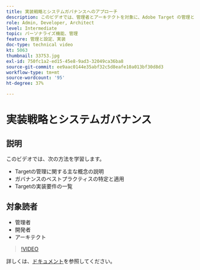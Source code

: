 ```yaml
---
title: 実装戦略とシステムガバナンスへのアプローチ
description: このビデオでは、管理者とアーキテクトを対象に、Adobe Target の管理と実装における重要な概念について説明します。 このビデオでは、ガバナンスのベストプラクティスを特定して適用する方法を説明すると共に、Target の実装要件を示します。
role: Admin, Developer, Architect
level: Intermediate
topic: パーソナライズ機能、管理
feature: 管理と設定、実装
doc-type: technical video
kt: 5063
thumbnail: 33753.jpg
exl-id: 750fc1a2-ed15-45e8-9ad3-32049ca36ba8
source-git-commit: ee9aac0144e35abf32c5d8eafe10a013bf30d8d3
workflow-type: tm+mt
source-wordcount: '95'
ht-degree: 37%

---
```


# 実装戦略とシステムガバナンス

## 説明

このビデオでは、次の方法を学習します。

* Targetの管理に関する主な概念の説明
* ガバナンスのベストプラクティスの特定と適用
* Targetの実装要件の一覧

## 対象読者

* 管理者
* 開発者
* アーキテクト

>[!VIDEO](https://video.tv.adobe.com/v/33753/?quality=12)

詳しくは、[ドキュメント](https://docs.adobe.com/content/help/en/target/using/administer/administrating-target.html)を参照してください。
